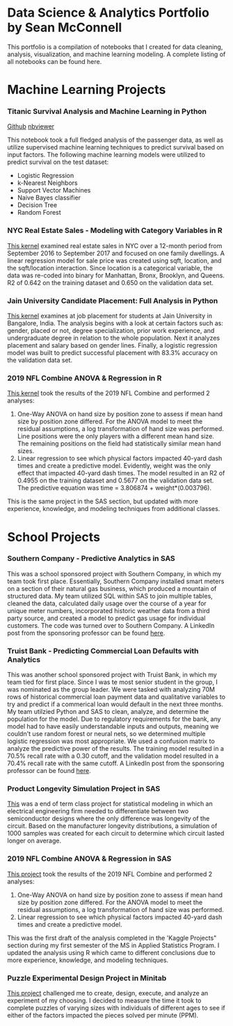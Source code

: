 # Data Science & Analytics Portfolio by Sean McConnell
This portfolio is a compilation of notebooks that I created for data cleaning, analysis, visualization, and machine learning modeling. A complete listing of all notebooks can be found here.

# Machine Learning Projects
### Titanic Survival Analysis and Machine Learning in Python
[Github](https://github.com/smcconn5/Portfolio/blob/master/Projects/.ipynb_checkpoints/Titanic%20Survival%20Analysis%20and%20Machine%20Learning-checkpoint.ipynb) [nbviewer](https://nbviewer.jupyter.org/github/smcconn5/Portfolio/blob/master/Projects/.ipynb_checkpoints/Titanic%20Survival%20Analysis%20and%20Machine%20Learning-checkpoint.ipynb)

This notebook took a full fledged analysis of the passenger data, as well as utilize supervised machine learning techniques to predict survival based on input factors. The following machine learning models were utilized to predict survival on the test dataset:
  - Logistic Regression
  - k-Nearest Neighbors
  - Support Vector Machines
  - Naive Bayes classifier
  - Decision Tree
  - Random Forest
  
### NYC Real Estate Sales - Modeling with Category Variables in R
[This kernel](https://www.kaggle.com/smcconn5/nyc-re-sales-modeling-with-category-variables) examined real estate sales in NYC over a 12-month period from September 2016 to September 2017 and focused on one family dwellings. A linear regression model for sale price was created using sqft, location, and the sqft/location interaction. Since location is a categorical variable, the data was re-coded into binary for Manhattan, Bronx, Brooklyn, and Queens. R2 of 0.642 on the training dataset and 0.650 on the validation data set.

### Jain University Candidate Placement: Full Analysis in Python
[This kernel](https://www.kaggle.com/smcconn5/jain-university-candidate-placement-full-analysis) examines at job placement for students at Jain University in Bangalore, India. The analysis begins with a look at certain factors such as: gender, placed or not, degree specialization, prior work experience, and undergraduate degree in relation to the whole population. Next it analyzes placement and salary based on gender lines. Finally, a logistic regression model was built to predict successful placement with 83.3% accuracy on the validation data set.

### 2019 NFL Combine ANOVA & Regression in R
[This kernel](https://www.kaggle.com/smcconn5/2019-nfl-combine-anova-regression) took the results of the 2019 NFL Combine and performed 2 analyses:
1.	One-Way ANOVA on hand size by position zone to assess if mean hand size by position zone differed. For the ANOVA model to meet the residual assumptions, a log transformation of hand size was performed. Line positions were the only players with a different mean hand size. The remaining positions on the field had statistically similar mean hand sizes.
2.	Linear regression to see which physical factors impacted 40-yard dash times and create a predictive model. Evidently, weight was the only effect that impacted 40-yard dash times. The model resulted in an R2 of 0.4955 on the training dataset and 0.5677 on the validation data set. The predictive equation was time = 3.806874 + weight*(0.003796).

This is the same project in the SAS section, but updated with more experience, knowledge, and modeling techniques from additional classes.

# School Projects
### Southern Company - Predictive Analytics in SAS
This was a school sponsored project with Southern Company, in which my team took first place. Essentially, Southern Company installed smart meters on a section of their natural gas business, which produced a mountain of structured data. My team utilized SQL within SAS to join multiple tables, cleaned the data, calculated daily usage over the course of a year for unique meter numbers, incorporated historic weather data from a third party source, and created a model to predict gas usage for individual customers. The code was turned over to Southern Company. A LinkedIn post from the sponsoring professor can be found [here](https://www.linkedin.com/feed/update/urn:li:activity:6609995794374373376/).

### Truist Bank - Predicting Commercial Loan Defaults with Analytics 
This was another school sponsored project with Truist Bank, in which my team tied for first place. Since I was te most senior student in the group, I was nominated as the group leader. We were tasked with analyzing 70M rows of historical commercial loan payment data and qualitative variables to try and predict if a commerical loan would default in the next three months. My team utilzied Python and SAS to clean, analyze, and determine the population for the model. Due to regulatory requirements for the bank, any model had to have easily understandable inputs and outputs, meaning we couldn't use random forest or neural nets, so we determined multiple logistic regression was most appropriate. We used a confusion matrix to analyze the predictive power of the results. The training model resulted in a 70.5% recall rate with a 0.30 cutoff, and the validation model resulted in a 70.4% recall rate with the same cutoff. A LinkedIn post from the sponsoring professor can be found [here](https://www.linkedin.com/feed/update/urn:li:activity:6873991041985335296/).

### Product Longevity Simulation Project in SAS
[This](https://github.com/smcconn5/Portfolio/blob/master/Projects/Longevity%20Simulation%20Project.pdf) was a end of term class project for statistical modeling in which an electrical engineering firm needed to differentiate between two semiconductor designs where the only difference was longevity of the circuit. Based on the manufacturer longevity distributions, a simulation of 1000 samples was created for each circuit to determine which circuit lasted longer on average.

### 2019 NFL Combine ANOVA & Regression in SAS
[This project](https://github.com/smcconn5/Portfolio/blob/master/Projects/2019%20NFL%20Combine%20Analysis.pdf) took the results of the 2019 NFL Combine and performed 2 analyses:
1.	One-Way ANOVA on hand size by position zone to assess if mean hand size by position zone differed. For the ANOVA model to meet the residual assumptions, a log transformation of hand size was performed.
2.	Linear regression to see which physical factors impacted 40-yard dash times and create a predictive model.

This was the first draft of the analysis completed in the 'Kaggle Projects" section during my first semester of the MS in Applied Statistics Program. I updated the analysis using R which came to different conclusions due to more experience, knowledge, and modeling techniques.

### Puzzle Experimental Design Project in Minitab
[This project](https://github.com/smcconn5/Portfolio/blob/master/Projects/Puzzle%20Experimental%20Design%20Project.pdf) challenged me to create, design, execute, and analyze an experiment of my choosing. I decided to measure the time it took to complete puzzles of varying sizes with individuals of different ages to see if either of the factors impacted the pieces solved per minute (PPM).

